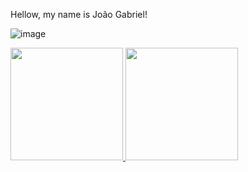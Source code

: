 Hellow, my name is João Gabriel!

![image](https://user-images.githubusercontent.com/66679956/218807741-bd63a684-0c95-4acb-9fe7-8b07c73e7896.png)


<div>
<a href="https://github.com/ijoaog">
<img height="180em" src="https://github-readme-stats.vercel.app/api/top-langs/?username=ijoaog&layout=compact&langs_count=7&theme=dracula"/>
<img height="180em" src="https://github-readme-stats.vercel.app/api?username=ijoaog&show_icons=true&theme=dracula&include_all_commits=true&count_private=true"/>
</div>
<!--
**ijoaog/ijoaog** is a ✨ _special_ ✨ repository because its `README.md` (this file) appears on your GitHub profile.

Here are some ideas to get you started:

- 🔭 I’m currently working on ...
- 🌱 I’m currently learning ...
- 👯 I’m looking to collaborate on ...
- 🤔 I’m looking for help with ...
- 💬 Ask me about ...
- 📫 How to reach me: ...
- 😄 Pronouns: ...
- ⚡ Fun fact: ...
-->

